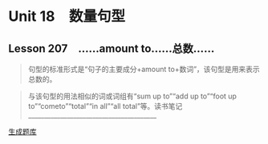 ﻿ # Unit 18　数量句型
 ## Lesson 207　……amount to……总数……
 
> 句型的标准形式是“句子的主要成分+amount to+数词”，该句型是用来表示总数的。

> 与该句型的用法相似的词或词组有“sum up to”“add up to”“foot up to”“cometo”“total”“in all”“all total”等。读书笔记________________________________________


 [生成题库](./question/f207.json)